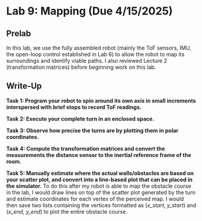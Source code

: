 # Lab 9: Mapping (Due 4/15/2025)
## Prelab
In this lab, we use the fully assembled robot (mainly the ToF sensors, IMU, the open-loop control established in Lab 6) to allow the robot to map its surroundings and identify viable paths. I also reviewed Lecture 2 (transformation matrices) before beginning work on this lab.

## Write-Up
**Task 1: Program your robot to spin around its own axis in small increments interspersed with brief stops to record ToF readings.**

**Task 2: Execute your complete turn in an enclosed space.**

**Task 3: Observe how precise the turns are by plotting them in polar coordinates.**

**Task 4: Compute the transformation matrices and convert the measurements the distance sensor to the inertial reference frame of the room.**

**Task 5: Manually estimate where the actual walls/obstacles are based on your scatter plot, and convert into a line-based plot that can be placed in the simulator.**
To do this after my robot is able to map the obstacle course in the lab, I would draw lines on top of the scatter plot generated by the turn and estimate coordinates for each vertex of the perceived map. I would then save two lists containing the vertices formatted as (*x_start*, *y_start*) and (*x_end*, *y_end*) to plot the entire obstacle course.

